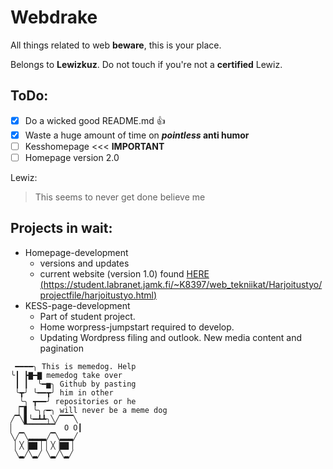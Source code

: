 # Webdrake
All things related to web **beware**, this is your place.

Belongs to **Lewizkuz**. Do not touch if you're not a **certified** Lewiz.
## ToDo:
- [x] Do a wicked good README.md :+1:
- [x] Waste a huge amount of time on **_pointless_ anti humor**
- [ ] Kesshomepage <<< **IMPORTANT**
- [ ] Homepage version 2.0
 
 Lewiz:
 
> This seems to never get done believe me


## Projects in wait:
* Homepage-development
  * versions and updates
  * current website (version 1.0) found [HERE (https://student.labranet.jamk.fi/~K8397/web_tekniikat/Harjoitustyo/projectfile/harjoitustyo.html)](https://student.labranet.jamk.fi/~K8397/web_tekniikat/Harjoitustyo/projectfile/harjoitustyo.html)
* KESS-page-development
  * Part of student project.
  * Home worpress-jumpstart required to develop.
  * Updating Wordpress filing and outlook. New media content and pagination
  
```
 ━━━━╮ This is memedog. Help
╰┃ ┣▇━▇ memedog take over
 ┃ ┃  ╰━▅╮ Github by pasting
 ╰┳╯ ╰━━┳╯ him in other
  ╰╮ ┳━━╯ repositories or he
 ▕▔▋ ╰╮╭━╮ will never be a meme dog
╱▔╲▋╰━┻┻╮╲╱▔▔▔╲
▏  ▔▔▔▔▔▔▔  O O┃
╲╱▔╲▂▂▂▂╱▔╲▂▂▂╱
 ▏╳▕▇▇▕ ▏╳▕▇▇▕
 ╲▂╱╲▂╱ ╲▂╱╲▂╱

```
